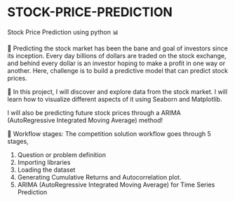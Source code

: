 # STOCK-PRICE-PREDICTION
 

Stock Price Prediction using python 📊 

📌 Predicting the stock market has been the bane and goal of investors since its inception. Every day billions of dollars are traded on the stock exchange, and behind every dollar is an investor hoping to make a profit in one way or another. Here, challenge is to build a predictive model that can predict stock prices.

📌 In this project, I will discover and explore data from the stock market. I will learn how to visualize different aspects of it using Seaborn and Matplotlib. 

I will also be predicting future stock prices through a ARIMA (AutoRegressive Integrated Moving Average) method!

📌 Workflow stages:
The competition solution workflow goes through 5 stages,
1. Question or problem definition
2. Importing libraries
3. Loading the dataset
4. Generating Cumulative Returns and Autocorrelation plot.
5. ARIMA (AutoRegressive Integrated Moving Average) for Time Series Prediction
